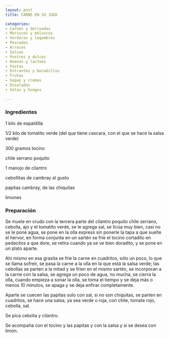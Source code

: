 ```yaml
---
layout: post
title: CARNE EN SU JUGO

categories:
- Carnes y derivados
- Mariscos y moluscos
- Verduras y legumbres
- Pescados
- Arroces
- Salsas
- Postres y dulces
- Huevos y lacteos
- Pastas
- Entrantes y bocadillos
- Frutas
- Sopas y cremas
- Ensaladas
- Setas y hongos
 
---
```

<h3>Ingredientes</h3>

1 kilo de espaldilla

1/2 kilo de tomatito verde (del que tiene cascara, con el que se hace la salsa verde)

300 gramos tocino

chile serrano poquito

1 manojo de cilantro

cebollitas de cambray al gusto

papitas cambray, de las chiquitas

limones

<h3>Preparación</h3>

Se muele en crudo con la tercera parte del cilantro poquito chile serrano, cebolla, ajo y el tomatito verde, se le agrega sal, se licúa muy bien, casi no se le pone agua, se pone en la olla express sin ponerle la tapa a que suelte el hervor, en forma conjunta en un sartén se fríe el tocino cortadito en pedacitos a que dore, se retira cuando ya se ve bien doradito, y se pone en un plato aparte.

Ahí mismo en esa grasita se fríe la carne en cuadritos, sólo un poco, lo que se llama sofreir, se pasa la carne  a la olla en la que está la salsa verde; las cebollas se parten a la mitad y se fríen en el mismo sartén, se incorporan a la carne con la salsa, se agrega un poco de agua, no mucha, se cierra la olla, cuando empieza a sonar la olla, se toma el tiempo y se deja más o menos 10 minutos, se apaga y se deja enfirar completamente.

Aparte se cuecen las papitas solo con sal, si no son chiquitas, se parten en cuadritos, se hace una salsa, ya sea verde o roja, con chile, tomate rojo, cebolla, sal.

Se pica cebolla y cilantro.

Se acompaña con el tocino y las papitas y con la salsa y si se desea con limón.

